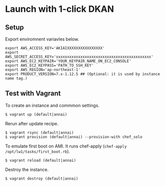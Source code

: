 # Launch with 1-click DKAN

## Setup

Export enviromnent variavles below.

```
export AWS_ACCESS_KEY='AKIAIXXXXXXXXXXXXXXXX'
export AWS_SECRET_ACCESS_KEY='xxxxxxxxxxxxxxxxxxxxxxxxxxxxxxxxxxxxxxxxxxx'
export AWS_EC2_KEYPAIR='YOUR_KEYPAIR_NAME_ON_EC2_CONSOLE'
export AWS_EC2_KEYPASS='PATH_TO_SSH_KEY'
export AWS_REGION='ap-northeast-1'
export PRODUCT_VERSION=7.x-1.12.5 ## (Optional: it is used by instance name tag.)
```


## Test with Vagrant

To create an instance and commmon settings.

```
$ vagrant up (default|annai)
```

Rerun after update recipe.

```
$ vagrant rsync (default|annai)
$ vagrant provision (default|annai) --provision-with chef_solo
```

To emulate first boot on AMI. It runs chef-apply (`chef-apply /opt/lw1/tasks/first_boot.rb`).

```
$ vagrant reload (default|annai)
```


Destroy the instance.

```
$ vagrant destroy (default|annai)
```
